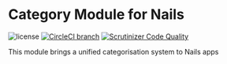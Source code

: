 # Category Module for Nails

![license](https://img.shields.io/badge/license-MIT-green.svg)
[![CircleCI branch](https://img.shields.io/circleci/project/github/nails/module-category.svg)](https://circleci.com/gh/nails/module-category)
[![Scrutinizer Code Quality](https://scrutinizer-ci.com/g/nails/module-category/badges/quality-score.png)](https://scrutinizer-ci.com/g/nails/module-category)

This module brings a unified categorisation system to Nails apps